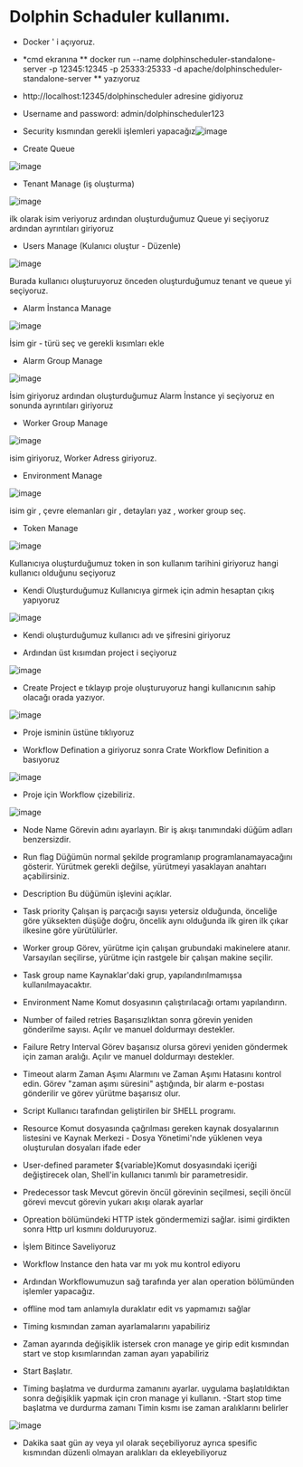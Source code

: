 # Dolphin Schaduler kullanımı.

- Docker ' i açıyoruz.

- *cmd ekranına ** docker run --name dolphinscheduler-standalone-server -p 12345:12345 -p 25333:25333 -d apache/dolphinscheduler-standalone-server ** yazıyoruz

- http://localhost:12345/dolphinscheduler adresine gidiyoruz 

- Username and password: admin/dolphinscheduler123

- Security kısmından gerekli işlemleri yapacağız![image](https://user-images.githubusercontent.com/110333072/183598567-9f8be81f-ccd0-43e4-a24e-ea61255b2d29.png)

- Create Queue 

![image](https://user-images.githubusercontent.com/110333072/183604454-7c186fe9-cb20-4285-b9a4-77138eb95670.png)

- Tenant Manage (iş oluşturma)

![image](https://user-images.githubusercontent.com/110333072/183604800-52768afe-f5c6-4c66-9103-af216d949c97.png)

ilk olarak isim veriyoruz ardından oluşturduğumuz Queue yi seçiyoruz ardından ayrıntıları giriyoruz

- Users Manage (Kulanıcı oluştur - Düzenle)

![image](https://user-images.githubusercontent.com/110333072/183605270-4e5bb9ab-a402-40e1-aee6-6103f81a1020.png)

Burada kullanıcı oluşturuyoruz önceden oluşturduğumuz tenant ve queue yi seçiyoruz.

- Alarm İnstanca Manage

![image](https://user-images.githubusercontent.com/110333072/183606759-7a765ec7-3ce1-4842-8ddf-1e596c966fdd.png)

İsim gir - türü seç ve gerekli kısımları ekle


- Alarm Group Manage 

![image](https://user-images.githubusercontent.com/110333072/183609212-5298eea4-f8a8-4b97-895c-1d770d3e3446.png)

İsim giriyoruz ardından oluşturduğumuz Alarm İnstance yi seçiyoruz en sonunda ayrıntıları giriyoruz

- Worker Group Manage 

![image](https://user-images.githubusercontent.com/110333072/183610472-0fd92a95-9231-421d-9211-3b2a030cc22b.png)

isim giriyoruz, Worker Adress giriyoruz.

- Environment Manage 

![image](https://user-images.githubusercontent.com/110333072/183612137-eda57009-66df-4f70-bfc8-7d12f941c69e.png)

isim gir , çevre elemanları gir , detayları yaz  , worker group seç.

- Token Manage 

![image](https://user-images.githubusercontent.com/110333072/183613914-f5a60e38-342a-4bbf-8911-461d55f36b25.png)

Kullanıcıya oluşturduğumuz token in son kullanım tarihini giriyoruz hangi kullanıcı olduğunu seçiyoruz 

- Kendi Oluşturduğumuz Kullanıcıya girmek için admin hesaptan çıkış yapıyoruz

![image](https://user-images.githubusercontent.com/110333072/183627206-9f24b23b-ca8a-42a1-a7e5-90701b312717.png)

- Kendi oluşturduğumuz kullanıcı adı ve şifresini giriyoruz


- Ardından üst kısımdan project i seçiyoruz

![image](https://user-images.githubusercontent.com/110333072/183626547-b02e3c97-f57e-4273-a783-f7cf0f8577c4.png)

- Create Project e tıklayıp proje oluşturuyoruz hangi kullanıcının sahip olacağı orada yazıyor. 

![image](https://user-images.githubusercontent.com/110333072/183629480-c02704b9-98f9-44ba-811b-d231521a8dfb.png)
 
 - Proje isminin üstüne tıklıyoruz

- Workflow Defination a giriyoruz sonra Crate Workflow Definition a basıyoruz

![image](https://user-images.githubusercontent.com/110333072/183630210-870fc81d-28f5-41a8-b566-927f24d55c35.png)

- Proje için Workflow çizebiliriz.

![image](https://user-images.githubusercontent.com/110333072/183630348-97538496-b47e-4af5-8264-d54540a807e8.png)

- Node Name 	Görevin adını ayarlayın. Bir iş akışı tanımındaki düğüm adları benzersizdir.
- Run flag	Düğümün normal şekilde programlanıp programlanamayacağını gösterir. Yürütmek gerekli değilse, yürütmeyi yasaklayan anahtarı açabilirsiniz.
- Description	Bu düğümün işlevini açıklar.
- Task priority	  Çalışan iş parçacığı sayısı yetersiz olduğunda, önceliğe göre yüksekten düşüğe doğru, öncelik aynı olduğunda ilk giren ilk çıkar ilkesine göre yürütülürler.
- Worker group	 Görev, yürütme için çalışan grubundaki makinelere atanır. Varsayılan seçilirse, yürütme için rastgele bir çalışan makine seçilir.
- Task group name	    Kaynaklar'daki grup, yapılandırılmamışsa kullanılmayacaktır.
- Environment Name	Komut dosyasının çalıştırılacağı ortamı yapılandırın.
- Number of failed retries    Başarısızlıktan sonra görevin yeniden gönderilme sayısı. Açılır ve manuel doldurmayı destekler.	
- Failure Retry Interval     Görev başarısız olursa görevi yeniden göndermek için zaman aralığı. Açılır ve manuel doldurmayı destekler.
- Timeout alarm        Zaman Aşımı Alarmını ve Zaman Aşımı Hatasını kontrol edin. Görev "zaman aşımı süresini" aştığında, bir alarm e-postası gönderilir ve görev yürütme başarısız olur.
- Script	  Kullanıcı tarafından geliştirilen bir SHELL programı.
- Resource	Komut dosyasında çağrılması gereken kaynak dosyalarının listesini ve Kaynak Merkezi - Dosya Yönetimi'nde yüklenen veya oluşturulan dosyaları ifade eder
- User-defined parameter   ${variable}Komut dosyasındaki içeriği değiştirecek olan, Shell'in kullanıcı tanımlı bir parametresidir.
- Predecessor task   	Mevcut görevin öncül görevinin seçilmesi, seçili öncül görevi mevcut görevin yukarı akışı olarak ayarlar


- Opreation bölümündeki HTTP istek göndermemizi sağlar. isimi girdikten sonra Http url kısmını dolduruyoruz.

- İşlem Bitince Saveliyoruz

- Workflow Instance den hata var mı yok mu kontrol ediyoru

- Ardından Workflowumuzun sağ tarafında yer alan operation bölümünden işlemler yapacağız.

- offline mod tam anlamıyla duraklatır edit vs yapmamızı sağlar

- Timing kısmından zaman ayarlamalarını yapabiliriz 

- Zaman ayarında değişiklik istersek cron manage ye girip edit kısmından start ve stop kısımlarından zaman ayarı yapabiliriz

- Start Başlatır.


* Timing başlatma ve durdurma zamanını ayarlar. uygulama başlatıldıktan sonra değişiklik yapmak için cron manage yi kullanın.
-Start stop time başlatma ve durdurma zamanı Timin kısmı ise zaman aralıklarını belirler 

![image](https://user-images.githubusercontent.com/110333072/184120602-b62c159f-1838-4c4e-b3c2-ce610a94966f.png)

- Dakika saat gün ay veya yıl olarak seçebiliyoruz ayrıca spesific kısmından düzenli olmayan aralıkları da ekleyebiliyoruz







                                                                                                                                              
